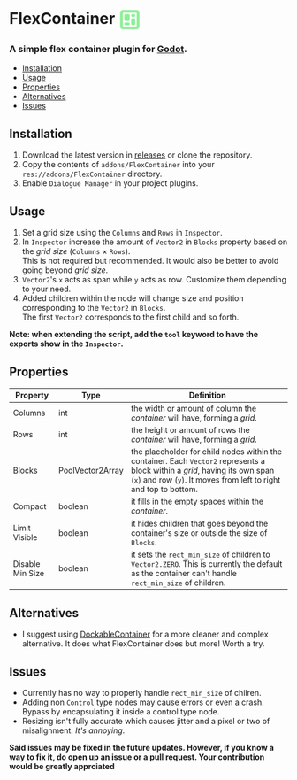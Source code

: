 # FlexContainer <img align="center" alt="icon" width="40px" src="https://github.com/Nif-kun/godot-flex-container/blob/main/addons/FlexContainer/res/icon.svg" />
### A simple flex container plugin for <a href="https://godotengine.org">Godot</a>.
 
* <a href="#installation">Installation</a></li>
* <a href="#usage">Usage</a></li>
* <a href="#properties">Properties</a></li>
* <a href="#alternatives">Alternatives</a></li>
* <a href="#issues">Issues</a></li>


## <a name="installation">Installation</a>
1. Download the latest version in <a href="https://github.com/Nif-kun/godot-flex-container/releases">releases</a> or clone the repository.
2. Copy the contents of `addons/FlexContainer` into your `res://addons/FlexContainer` directory.
3. Enable `Dialogue Manager` in your project plugins.


## <a name="usage">Usage</a>
1. Set a grid size using the `Columns` and `Rows` in `Inspector`.
2. In `Inspector` increase the amount of `Vector2` in `Blocks` property based on the *grid size* (`Columns` × `Rows`). 
<br /> This is not required but recommended. It would also be better to avoid going beyond *grid size*.
3. `Vector2`'s `x` acts as span while `y` acts as row. Customize them depending to your need.
4. Added children within the node will change size and position corresponding to the `Vector2` in `Blocks`. 
<br />The first `Vector2` corresponds to the first child and so forth.

**Note: when extending the script, add the `tool` keyword to have the exports show in the `Inspector`.**

## <a name="properties">Properties</a>
Property         | Type             | Definition
---------------- | ---------------- | -------------
Columns          | int              | the width or amount of column the *container* will have, forming a *grid*.
Rows             | int              | the height or amount of rows the *container* will have, forming a *grid*.
Blocks           | PoolVector2Array |the placeholder for child nodes within the container. Each `Vector2` represents a block within a *grid*, having its own span (`x`) and row (`y`). It moves from left to right and top to bottom.
Compact          | boolean          | it fills in the empty spaces within the *container*.
Limit Visible    | boolean          | it hides children that goes beyond the container's size or outside the size of `Blocks`.
Disable Min Size | boolean          | it sets the `rect_min_size` of children to `Vector2.ZERO`. This is currently the default as the container can't handle `rect_min_size` of children.


## <a name="alternatives">Alternatives</a>
* I suggest using <a href="https://github.com/gilzoide/godot-dockable-container">DockableContainer</a> for a more cleaner and complex alternative. It does what FlexContainer does but more! Worth a try.


## <a name="issues">Issues</a>
* Currently has no way to properly handle `rect_min_size` of chilren.
* Adding non `Control` type nodes may cause errors or even a crash. Bypass by encapsulating it inside a control type node.
* Resizing isn't fully accurate which causes jitter and a pixel or two of misalignment. *It's annoying*.

**Said issues may be fixed in the future updates. However, if you know a way to fix it, do open up an issue or a pull request. Your contribution would be greatly apprciated**

